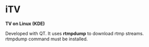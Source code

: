 iTV 
===
<b>TV on Linux (KDE)</b>


Developed with QT. 
It uses <b>rtmpdump</b> to download rtmp streams.
rtmpdump command must be installed.
